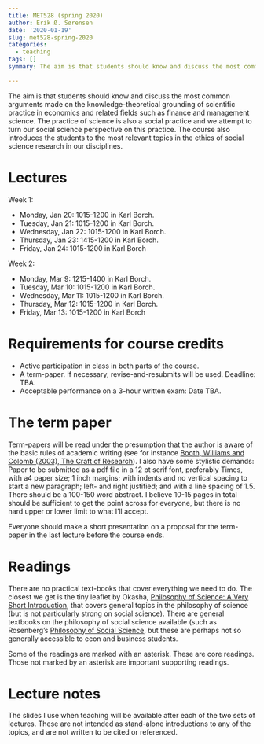 ```yaml
---
title: MET528 (spring 2020)
author: Erik Ø. Sørensen
date: '2020-01-19'
slug: met528-spring-2020
categories:
  - teaching
tags: []
symmary: The aim is that students should know and discuss the most common   arguments made on the knowledge-theoretical grounding of scientific practice in econom ics and related fields such as finance and management science. The practice of science is also a social practice and we attempt to turn our social science perspec tive on this practice. The course also introduces the students to the most relevant topics in the ethics of social science research in our disciplines.

---
```


The aim is that students should know and discuss the most common   arguments made on the knowledge-theoretical grounding of scientific practice in economics and related fields such as finance and management science. The practice of science is also a social practice and we attempt to turn our social science perspective on this practice. The course also introduces the students to the most relevant topics in the ethics of social science research in our disciplines.

# Lectures

Week 1:

- Monday, Jan 20: 1015-1200 in Karl Borch.
- Tuesday, Jan 21: 1015-1200 in Karl Borch.
- Wednesday, Jan 22: 1015-1200 in Karl Borch.
- Thursday, Jan 23: 1415-1200 in Karl Borch.
- Friday, Jan 24: 1015-1200 in Karl Borch

Week 2: 

- Monday, Mar 9: 1215-1400 in Karl Borch.
- Tuesday, Mar 10: 1015-1200 in Karl Borch.
- Wednesday, Mar 11: 1015-1200 in Karl Borch.
- Thursday, Mar 12: 1015-1200 in Karl Borch.
- Friday, Mar 13: 1015-1200 in Karl Borch

# Requirements for course credits

- Active participation in class in both parts of the course.
- A term-paper. If necessary, revise-and-resubmits will be used. Deadline: TBA.
- Acceptable performance on a 3-hour written exam: Date TBA.

# The term paper

Term-papers will be read under the presumption that the author is aware of the basic rules of academic writing (see for instance [Booth, Williams and Colomb (2003), The Craft of Research](https://www.amazon.com/Research-Chicago-Writing-Editing-Publishing/dp/0226065685)). I also have some stylistic demands: Paper to be submitted as a pdf file in a 12 pt serif font, preferably Times, with a4 paper size; 1 inch margins; with indents and no vertical spacing to start a new paragraph; left- and right justified; and with a line spacing of 1.5. There should be a 100-150 word abstract. I believe 10-15 pages in total should be sufficient to get the point across for everyone, but there is no hard upper or lower limit to what I’ll accept.

Everyone should make a short presentation on a proposal for the term-paper in the last lecture before the course ends.

# Readings

There are no practical text-books that cover everything we need to do. The closest we get is the tiny leaflet by Okasha, [Philosophy of Science: A Very Short Introduction](https://www.amazon.com/Philosophy-Science-Very-Short-Introduction/dp/0192802836), that covers general topics in the philosophy of science (but is not particularly strong on social science). There are general textbooks on the philosophy of social science available (such as Rosenberg’s [Philosophy of Social Science](https://www.amazon.com/Philosophy-Social-Science-Alexander-Rosenberg/dp/0813343518), but these are perhaps not so generally accessible to econ and business students. 

Some of the readings are marked with an asterisk. These are core readings. Those not marked by an asterisk are important supporting readings.


# Lecture notes

The slides I use when teaching will be available after each of the two sets of lectures. These are not intended as stand-alone introductions to any of the topics, and are not written to be cited or referenced.
